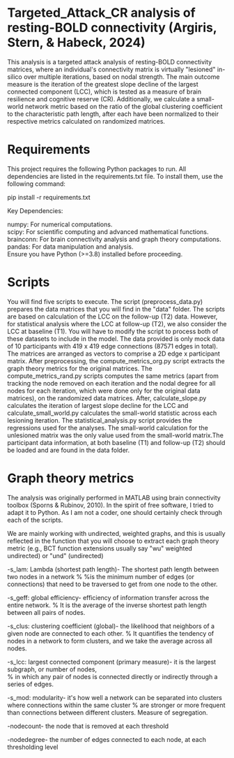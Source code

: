 # Targeted_Attack_CR analysis of resting-BOLD connectivity (Argiris, Stern, & Habeck, 2024)

This analysis is a targeted attack analysis of resting-BOLD connectivity matrices, where an individual's connectivity matrix is virtually "lesioned" in-silico over multiple iterations, based on nodal strength. The main outcome measure is the iteration of the greatest slope decline of the largest connected component (LCC), which is tested as a measure of brain resilience and cognitive reserve (CR). Additionally, we calculate a small-world network metric based on the ratio of the global clustering coefficient to the characteristic path length, after each have been normalized to their respective metrics calculated on randomized matrices. 

# Requirements
This project requires the following Python packages to run. All dependencies are listed in the requirements.txt file. To install them, use the following command:

pip install -r requirements.txt

Key Dependencies:

numpy: For numerical computations.  
scipy: For scientific computing and advanced mathematical functions.  
brainconn: For brain connectivity analysis and graph theory computations.  
pandas: For data manipulation and analysis.  
Ensure you have Python (>=3.8) installed before proceeding.  

# Scripts

You will find five scripts to execute. The script (preprocess_data.py) prepares the data matrices that you will find in the "data" folder. The scripts are based on calculation of the LCC on the follow-up (T2) data. However, for statistical analysis where the LCC at follow-up (T2), we also consider the LCC at baseline (T1). You will have to modify the script to process both of these datasets to include in the model.
The data provided is only mock data of 10 participants with 419 x 419 edge connections (87571 edges in total). The matrices are arranged as vectors to comprise a 2D edge x participant matrix. After preprocessing, the compute_metrics_org.py script extracts the graph theory metrics for the original matrices. The compute_metrics_rand.py scripts computes the same metrics (apart from tracking the node removed on each iteration and the nodal degree for all nodes for each iteration, which were done only for the original data matrices), on the randomized data matrices. After, calculate_slope.py calculates the iteration of largest slope decline for the LCC and calculate_small_world.py calculates the small-world statistic across each lesioning iteration.
The statistical_analysis.py script provides the regressions used for the analyses. The small-world calculation for the unlesioned matrix was the only value used from the small-world matrix.The participant data information, at both baseline (T1) and follow-up (T2) should be loaded and are found in the data folder. 

# Graph theory metrics

The analysis was originally performed in MATLAB using brain connectivity toolbox (Sporns & Rubinov, 2010). In the spirit of free software, I tried to adapt it to Python. As I am not a coder, one should certainly check through each of the scripts.

We are mainly working with undirected, weighted graphs, and this is
usually reflected in the function that you will choose to extract each
graph theory metric (e.g., BCT function extensions usually say "wu"
weighted undirected) or "und" (undirected)

-s_lam: Lambda (shortest path length)- The shortest path length between two nodes in a network 
    % %is the minimum number of edges (or connections) that need to be traversed to get from one node to the other. 
    
-s_geff: global efficiency- efficiency of information transfer across the entire network. 
    %  It is  the average of the inverse shortest path length between all pairs of nodes.

-s_clus: clustering coefficient (global)- the likelihood that neighbors of a given node are connected to each other. 
    % It quantifies the tendency of nodes in a network to form clusters, and we take the average across all nodes. 

-s_lcc: largest connected component (primary measure)- it is the largest subgraph, or number of nodes,  
    % in which any pair of nodes is connected directly or indirectly through a series of edges.

-s_mod: modularity- it's how well a network can be separated into clusters where connections within the same cluster 
    % are stronger or more frequent than connections between different clusters. Measure of segregation.

-nodecount- the node that is removed at each threshold
    
-nodedegree- the number of edges connected to each node, at each thresholding level

